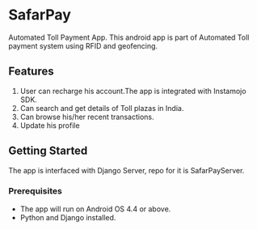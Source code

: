 # SafarPay
Automated Toll Payment App.
This android app is part of Automated Toll payment system using RFID and geofencing. 

## Features
1. User can recharge his account.The app is integrated with Instamojo SDK.
2. Can search and get details of Toll plazas in India.
3. Can browse his/her recent transactions.
4. Update his profile


## Getting Started
The app is interfaced with Django Server, repo for it is SafarPayServer.
### Prerequisites
- The app will run on Android OS 4.4 or above.
- Python and Django installed.


